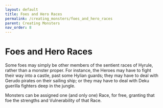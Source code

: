 ```yaml
---
layout: default
title: Foes and Hero Races
permalink: /creating_monsters/foes_and_hero_races
parent: Creating Monsters
nav_order: 8
---
```


# Foes and Hero Races

Some foes may simply be other members of the sentient races of Hyrule, rather than a monster proper. For instance, the Heroes may have to fight their way into a castle, past some Hylian guards; they may have to deal with Gerudo pirates on their sailing ship; or they may have to deal with Deku guerilla fighters deep in the jungle.

Monsters can be assigned one (and only one) Race, for free, granting that foe the strengths and Vulnerability of that Race.


